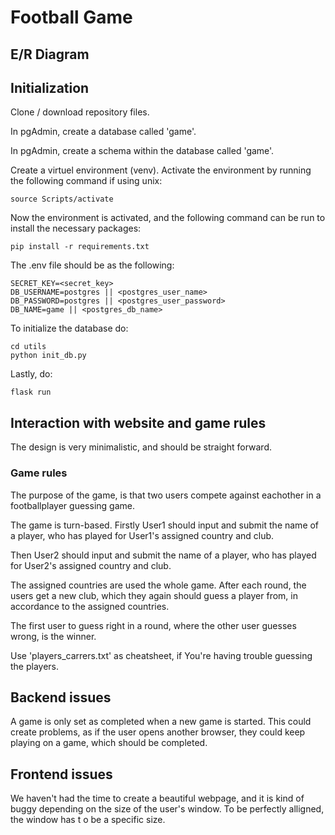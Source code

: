 # Football Game

## E/R Diagram


## Initialization
Clone / download repository files.

In pgAdmin, create a database called 'game'.

In pgAdmin, create a schema within the database called 'game'.

Create a virtuel environment (venv). Activate the environment by running the following command if using unix:

    source Scripts/activate

Now the environment is activated, and the following command can be run to install the necessary packages:

    pip install -r requirements.txt

The .env file should be as the following:

    SECRET_KEY=<secret_key>
    DB_USERNAME=postgres || <postgres_user_name>
    DB_PASSWORD=postgres || <postgres_user_password>
    DB_NAME=game || <postgres_db_name>

To initialize the database do:

    cd utils
    python init_db.py

Lastly, do:
    
    flask run


## Interaction with website and game rules
The design is very minimalistic, and should be straight forward. 

### Game rules
The purpose of the game, is that two users compete against eachother in a footballplayer guessing game.

The game is turn-based. Firstly User1 should input and submit the name of a player, who has played for User1's assigned country and club.

Then User2 should input and submit the name of a player, who has played for User2's assigned country and club.

The assigned countries are used the whole game. After each round, the users get a new club, which they again should guess a player from, in accordance to the assigned countries.

The first user to guess right in a round, where the other user guesses wrong, is the winner.

Use 'players_carrers.txt' as cheatsheet, if You're having trouble guessing the players.


## Backend issues
A game is only set as completed when a new game is started. This could create problems, as if the user opens another browser, they could keep playing on a game, which should be completed.


## Frontend issues
We haven't had the time to create a beautiful webpage, and it is kind of buggy depending on the size of the user's window. To be perfectly alligned, the window has t o be a specific size.







